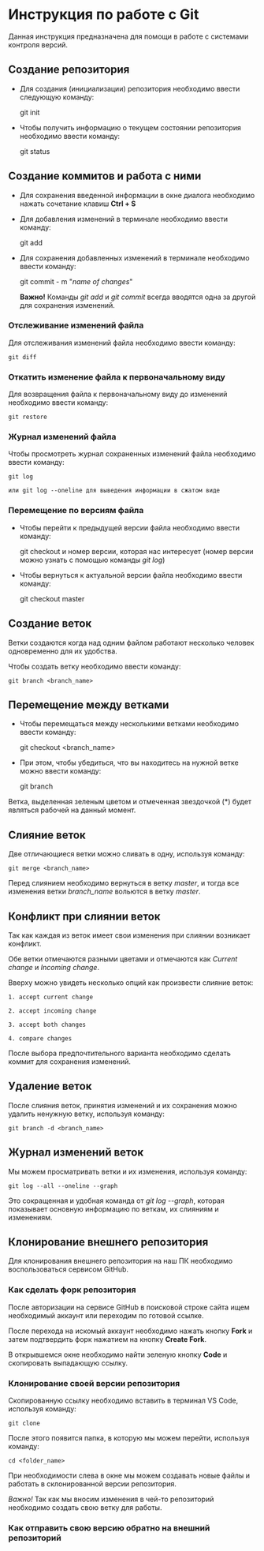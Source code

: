 # Инструкция по работе с Git 

Данная инструкция предназначена для помощи в работе с системами контроля версий.

## Создание репозитория

* Для создания (инициализации) репозитория необходимо ввести следующую команду: 

    git init

* Чтобы получить информацию о текущем состоянии репозитория необходимо ввести команду: 

    git status

## Создание коммитов и работа с ними

* Для сохранения введенной информации в окне диалога необходимо нажать сочетание клавиш **Ctrl + S**

* Для добавления изменений в терминале необходимо ввести команду: 

    git add

* Для сохранения добавленных изменений в терминале необходимо ввести команду: 

    git commit - m "*name of changes*"

    **Важно!** Команды *git add* и *git commit* всегда вводятся одна за другой для сохранения изменений.

### Отслеживание изменений файла

Для отслеживания изменений файла необходимо ввести команду:

    git diff

### Откатить изменение файла к первоначальному виду

Для возвращения файла к первоначальному виду до изменений необходимо ввести команду: 

    git restore

### Журнал изменений файла 

Чтобы просмотреть журнал сохраненных изменений файла необходимо ввести команду: 

    git log 

    или git log --oneline для выведения информации в сжатом виде
    
### Перемещение по версиям файла

* Чтобы перейти к предыдущей версии файла необходимо ввести команду:

    git checkout и номер версии, которая нас интересует (номер версии можно узнать с помощью команды *git log*)

* Чтобы вернуться к актуальной версии файла необходимо ввести команду: 

    git checkout master

## Создание веток

Ветки создаются когда над одним файлом работают несколько человек одновременно для их удобства.

Чтобы создать ветку необходимо ввести команду: 

    git branch <branch_name>

## Перемещение между ветками

* Чтобы перемещаться между несколькими ветками необходимо ввести команду:

    git checkout <branch_name>

* При этом, чтобы убедиться, что вы находитесь на нужной ветке можно ввести команду:

    git branch

Ветка, выделенная зеленым цветом и отмеченная звездочкой (*) будет являться рабочей на данный момент.

## Слияние веток 

Две отличающиеся ветки можно сливать в одну, используя команду: 

    git merge <branch_name>

Перед слиянием необходимо вернуться в ветку *master*, и тогда все изменения ветки *branch_name* вольются в ветку *master*.

## Конфликт при слиянии веток 

Так как каждая из веток имеет свои изменения при слиянии возникает конфликт. 

Обе ветки отмечаются разными цветами и отмечаются как *Current change* и *Incoming change*.

Вверху можно увидеть несколько опций как произвести слияние веток: 

    1. accept current change

    2. accept incoming change

    3. accept both changes 

    4. compare changes 

После выбора предпочтительного варианта необходимо сделать коммит для сохранения изменений. 

## Удаление веток 

После слияния веток, принятия изменений и их сохранения можно удалить ненужную ветку, используя команду: 

    git branch -d <branch_name>
 
## Журнал изменений веток

Мы можем просматривать ветки и их изменения, используя команду:

    git log --all --oneline --graph

Это сокращенная и удобная команда от *git log --graph*, которая показывает основную информацию по веткам, их слияниям и изменениям.

## Клонирование внешнего репозитория

Для клонирования внешнего репозитория на наш ПК необходимо воспользоваться сервисом GitHub.

### Как сделать форк репозитория

После авторизации на сервисе GitHub в поисковой строке сайта ищем необходимый аккаунт или переходим по готовой ссылке.

После перехода на искомый аккаунт необходимо нажать кнопку **Fork** и затем подтвердить форк нажатием на кнопку **Create Fork**. 

В открывшемся окне необходимо найти зеленую кнопку **Code** и скопировать выпадающую ссылку. 

### Клонирование своей версии репозитория

Скопированную ссылку необходимо вставить в терминал VS Code, используя команду:

    git clone

После этого появится папка, в которую мы можем перейти, используя команду: 

    cd <folder_name>

При необходимости слева в окне мы можем создавать новые файлы и работать в склонированной версии репозитория.

*Важно!* Так как мы вносим изменения в чей-то репозиторий необходимо создать свою ветку для работы.

### Как отправить свою версию обратно на внешний репозиторий

